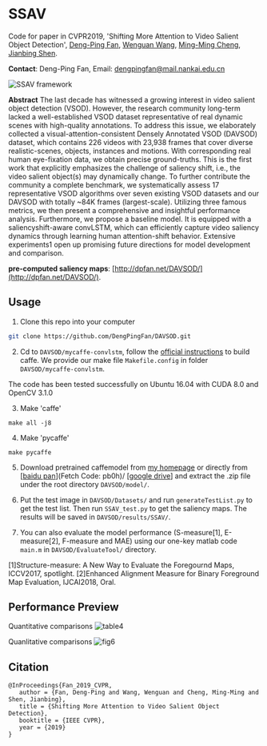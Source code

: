 # SSAV
Code for paper in CVPR2019, 'Shifting More Attention to Video Salient Object Detection', [Deng-Ping Fan](http://dpfan.net), [Wenguan Wang](https://github.com/wenguanwang), [Ming-Ming Cheng](http://mmcheng.net), [Jianbing Shen](http://iitlab.bit.edu.cn/mcislab/~shenjianbing/).

__Contact__:  Deng-Ping Fan, Email: dengpingfan@mail.nankai.edu.cn

![SSAV framework](https://github.com/DengPingFan/DAVSOD/blob/master/figures/framework.png "framework")

__Abstract__
The last decade has witnessed a growing interest in video salient object detection (VSOD). However, the research community long-term lacked a well-established VSOD dataset representative of real dynamic scenes with high-quality annotations. To address this issue, we elaborately collected a visual-attention-consistent Densely Annotated VSOD (DAVSOD) dataset, which contains 226 videos with 23,938 frames that cover diverse realistic-scenes, objects, instances and motions. With corresponding real human eye-fixation data, we obtain precise ground-truths. This is the first work that explicitly emphasizes the challenge of saliency shift, i.e., the video salient object(s) may dynamically change. To further contribute the community a complete benchmark, we systematically assess 17 representative VSOD algorithms over seven existing VSOD datasets and our DAVSOD with totally ~84K frames (largest-scale). Utilizing three famous metrics, we then present a comprehensive and insightful performance analysis. Furthermore, we propose a baseline model. It is equipped with a saliencyshift-aware convLSTM, which can efficiently capture video saliency dynamics through learning human attention-shift behavior. Extensive experiments1 open up promising future directions for model development and comparison.

__pre-computed saliency maps__: [http://dpfan.net/DAVSOD/](http://dpfan.net/DAVSOD/). 


## Usage
1. Clone this repo into your computer
```bash
git clone https://github.com/DengPingFan/DAVSOD.git
```
2. Cd to `DAVSOD/mycaffe-convlstm`, follow the [official instructions](http://caffe.berkeleyvision.org/installation.html) to build caffe. We provide our make file `Makefile.config` in folder `DAVSOD/mycaffe-convlstm`.

The code has been tested successfully on Ubuntu 16.04 with CUDA 8.0 and OpenCV 3.1.0

3. Make 'caffe'
```
make all -j8
```

4. Make 'pycaffe'
```
make pycaffe
```

5. Download pretrained caffemodel from [my homepage](http://dpfan.net/DAVSOD) or directly from [[baidu pan](https://pan.baidu.com/s/1dg_dcgFNOnUubfQev0e4Ag)](Fetch Code: pb0h)/ [[google drive](https://drive.google.com/open?id=1o9PkfgMpUI8McGSCgWG8cdGJF4dFmHrM)] and extract the .zip file under the root directory `DAVSOD/model/`. 

6. Put the test image in `DAVSOD/Datasets/` and run `generateTestList.py` to get the test list. Then run `SSAV_test.py` to get the saliency maps. 
The results will be saved in `DAVSOD/results/SSAV/`. 

7. You can also evaluate the model performance (S-measure[1], E-measure[2], F-measure and MAE) using our one-key matlab code `main.m` in `DAVSOD/EvaluateTool/` directory.

[1]Structure-measure: A New Way to Evaluate the Foregournd Maps, ICCV2017, spotlight.
[2]Enhanced Alignment Measure for Binary Foreground Map Evaluation, IJCAI2018, Oral.

## Performance Preview
Quantitative comparisons
![table4](https://github.com/DengPingFan/DAVSOD/blob/master/figures/Table4.png "table4")

Quanlitative comparisons
![fig6](hhttps://github.com/DengPingFan/DAVSOD/blob/master/figures/Figure6.png "fig6")


## Citation
```
@InProceedings{Fan_2019_CVPR,
   author = {Fan, Deng-Ping and Wang, Wenguan and Cheng, Ming-Ming and Shen, Jianbing}, 
   title = {Shifting More Attention to Video Salient Object Detection},
   booktitle = {IEEE CVPR},
   year = {2019}
}
```
